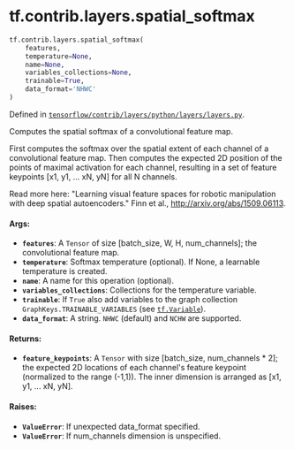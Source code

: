 <div itemscope itemtype="http://developers.google.com/ReferenceObject">
<meta itemprop="name" content="tf.contrib.layers.spatial_softmax" />
<meta itemprop="path" content="Stable" />
</div>

# tf.contrib.layers.spatial_softmax

``` python
tf.contrib.layers.spatial_softmax(
    features,
    temperature=None,
    name=None,
    variables_collections=None,
    trainable=True,
    data_format='NHWC'
)
```



Defined in [`tensorflow/contrib/layers/python/layers/layers.py`](/code/stable/tensorflow/contrib/layers/python/layers/layers.py).

Computes the spatial softmax of a convolutional feature map.

First computes the softmax over the spatial extent of each channel of a
convolutional feature map. Then computes the expected 2D position of the
points of maximal activation for each channel, resulting in a set of
feature keypoints [x1, y1, ... xN, yN] for all N channels.

Read more here:
"Learning visual feature spaces for robotic manipulation with
deep spatial autoencoders." Finn et al., http://arxiv.org/abs/1509.06113.

#### Args:

* <b>`features`</b>: A `Tensor` of size [batch_size, W, H, num_channels]; the
    convolutional feature map.
* <b>`temperature`</b>: Softmax temperature (optional). If None, a learnable
    temperature is created.
* <b>`name`</b>: A name for this operation (optional).
* <b>`variables_collections`</b>: Collections for the temperature variable.
* <b>`trainable`</b>: If `True` also add variables to the graph collection
    `GraphKeys.TRAINABLE_VARIABLES` (see <a href="../../../tf/Variable.md"><code>tf.Variable</code></a>).
* <b>`data_format`</b>: A string. `NHWC` (default) and `NCHW` are supported.

#### Returns:

* <b>`feature_keypoints`</b>: A `Tensor` with size [batch_size, num_channels * 2];
    the expected 2D locations of each channel's feature keypoint (normalized
    to the range (-1,1)). The inner dimension is arranged as
    [x1, y1, ... xN, yN].

#### Raises:

* <b>`ValueError`</b>: If unexpected data_format specified.
* <b>`ValueError`</b>: If num_channels dimension is unspecified.